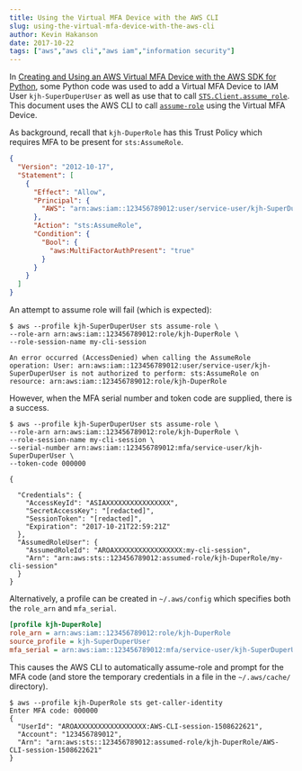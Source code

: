 ```yaml
---
title: Using the Virtual MFA Device with the AWS CLI
slug: using-the-virtual-mfa-device-with-the-aws-cli
author: Kevin Hakanson
date: 2017-10-22
tags: ["aws","aws cli","aws iam","information security"]
---
```

In [Creating and Using an AWS Virtual MFA Device with the AWS SDK for Python](../2017-10-21-creating-and-using-an-aws-virtual-mfa-device-with-python), some Python code was used to add a Virtual MFA Device to IAM User `kjh-SuperDuperUser` as well as use that to call [`STS.Client.assume_role`](http://boto3.readthedocs.io/en/latest/reference/services/sts.html#STS.Client.assume_role).  This document uses the AWS CLI to call [`assume-role`](http://docs.aws.amazon.com/cli/latest/reference/sts/assume-role.html) using the Virtual MFA Device.

As background, recall that `kjh-DuperRole` has this Trust Policy which requires MFA to be present for `sts:AssumeRole`.

```json
{
  "Version": "2012-10-17",
  "Statement": [
    {
      "Effect": "Allow",
      "Principal": {
        "AWS": "arn:aws:iam::123456789012:user/service-user/kjh-SuperDuperUser"
      },
      "Action": "sts:AssumeRole",
      "Condition": {
        "Bool": {
          "aws:MultiFactorAuthPresent": "true"
        }
      }
    }
  ]
}
```

An attempt to assume role will fail (which is expected):

```console
$ aws --profile kjh-SuperDuperUser sts assume-role \
--role-arn arn:aws:iam::123456789012:role/kjh-DuperRole \
--role-session-name my-cli-session

An error occurred (AccessDenied) when calling the AssumeRole operation: User: arn:aws:iam::123456789012:user/service-user/kjh-SuperDuperUser is not authorized to perform: sts:AssumeRole on resource: arn:aws:iam::123456789012:role/kjh-DuperRole
```

However, when the MFA serial number and token code are supplied, there is a success.

```console
$ aws --profile kjh-SuperDuperUser sts assume-role \
--role-arn arn:aws:iam::123456789012:role/kjh-DuperRole \
--role-session-name my-cli-session \
--serial-number arn:aws:iam::123456789012:mfa/service-user/kjh-SuperDuperUser \
--token-code 000000

{

  "Credentials": {
    "AccessKeyId": "ASIAXXXXXXXXXXXXXXXX",
    "SecretAccessKey": "[redacted]",
    "SessionToken": "[redacted]",
    "Expiration": "2017-10-21T22:59:21Z"
  },
  "AssumedRoleUser": {
    "AssumedRoleId": "AROAXXXXXXXXXXXXXXXXX:my-cli-session",
    "Arn": "arn:aws:sts::123456789012:assumed-role/kjh-DuperRole/my-cli-session"
  }
}
```

Alternatively, a profile can be created in `~/.aws/config` which specifies both the `role_arn` and `mfa_serial`.

```ini
[profile kjh-DuperRole]
role_arn = arn:aws:iam::123456789012:role/kjh-DuperRole
source_profile = kjh-SuperDuperUser
mfa_serial = arn:aws:iam::123456789012:mfa/service-user/kjh-SuperDuperUser
```

This causes the AWS CLI to automatically assume-role and prompt for the MFA code (and store the temporary credentials in a file in the `~/.aws/cache/` directory).

```console
$ aws --profile kjh-DuperRole sts get-caller-identity
Enter MFA code: 000000
{
  "UserId": "AROAXXXXXXXXXXXXXXXXX:AWS-CLI-session-1508622621",
  "Account": "123456789012",
  "Arn": "arn:aws:sts::123456789012:assumed-role/kjh-DuperRole/AWS-CLI-session-1508622621"
}
```